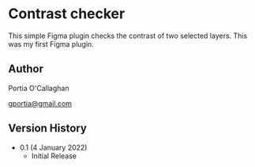 # Contrast checker

This simple Figma plugin checks the contrast of two selected layers. This was my first Figma plugin.

## Author

Portia O'Callaghan

[gportia@gmail.com](mailto:gportia@gmail.com)

## Version History

- 0.1 (4 January 2022)
  - Initial Release
